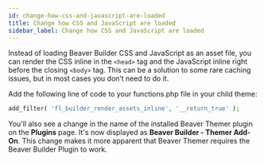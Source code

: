 ```yaml
---
id: change-how-css-and-javascript-are-loaded
title: Change how CSS and JavaScript are loaded
sidebar_label: Change how CSS and JavaScript are loaded
---
```


Instead of loading Beaver Builder CSS and JavaScript as an asset file, you can
render the CSS inline in the `<head>` tag and the JavaScript inline right
before the closing `<body>` tag. This can be a solution to some rare caching
issues, but in most cases you don’t need to do it.

Add the following line of code to your functions.php file in your child theme:

```php
add_filter( 'fl_builder_render_assets_inline', '__return_true' );
```

You'll also see a change in the name of the installed Beaver Themer plugin on
the **Plugins** page. It's now displayed as **Beaver Builder - Themer Add-On**. This change makes it more apparent that Beaver Themer requires the Beaver Builder Plugin to work.
